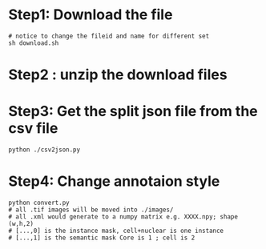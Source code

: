 # Step1: Download the file 
```
# notice to change the fileid and name for different set
sh download.sh
```

# Step2 : unzip the download files

# Step3: Get the split json file from the csv file
```
python ./csv2json.py
```

# Step4: Change annotaion style 
```
python convert.py
# all .tif images will be moved into ./images/
# all .xml would generate to a numpy matrix e.g. XXXX.npy; shape (w,h,2)
# [...,0] is the instance mask, cell+nuclear is one instance
# [...,1] is the semantic mask Core is 1 ; cell is 2
```